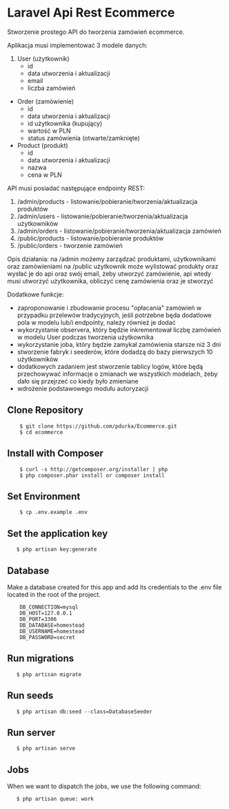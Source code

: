 # Laravel Api Rest Ecommerce

Stworzenie prostego API do tworzenia zamówień ecommerce.

Aplikacja musi implementować 3 modele danych:
1. User (użytkownik)
    - id
    - data utworzenia i aktualizacji
    - email
    - liczba zamówień
- Order (zamówienie)
    - id
    - data utworzenia i aktualizacji
    - id użytkownika (kupujący)
    - wartość w PLN
    - status zamówienia (otwarte/zamknięte)
- Product (produkt)
    - id
    - data utworzenia i aktualizacji
    - nazwa
    - cena w PLN

API musi posiadać następujące endpointy REST:
1. /admin/products - listowanie/pobieranie/tworzenia/aktualizacja produktów
2. /admin/users - listowanie/pobieranie/tworzenia/aktualizacja użytkowników
3. /admin/orders - listowanie/pobieranie/tworzenia/aktualizacja zamówień
4. /public/products - listowanie/pobieranie produktów
5. /public/orders - tworzenie zamówień

Opis działania:
na /admin możemy zarządzać produktami, użytkownikami oraz zamówieniami
na /public użytkownik może wylistować produkty oraz wysłać je do api oraz swój email, żeby utworzyć zamówienie, api wtedy musi utworzyć użytkownika, obliczyć cenę zamówienia oraz je stworzyć

Dodatkowe funkcje:
- zaproponowanie i zbudowanie procesu "opłacania" zamówień w przypadku przelewów tradycyjnych, jeśli potrzebne będa dodatlowe pola w modelu lub/i endpointy, należy również je dodać
- wykorzystanie observera, który będzie inkrementował liczbę zamówień w modelu User podczas tworzenia użytkownika
- wykorzystanie joba, który będzie zamykał zamówienia starsze niż 3 dni
- stworzenie fabryk i seederów, które dodadzą do bazy pierwszych 10 użytkowników
- dodatkowych zadaniem jest stworzenie tablicy logów, które będą przechowywać informacje o zmianach we wszystkich modelach, żeby dało się przejrzeć co kiedy było zmieniane
- wdrożenie podstawowego modułu autoryzacji

## Clone Repository

```
    $ git clone https://github.com/pdurka/Ecommerce.git
    $ cd ecommerce
```

## Install with Composer

```
    $ curl -s http://getcomposer.org/installer | php
    $ php composer.phar install or composer install
```

## Set Environment

```
    $ cp .env.example .env
```

## Set the application key

```
   $ php artisan key:generate
```

## Database

Make a database created for this app and add its credentials to the .env file located in the root of the project.

```
    DB_CONNECTION=mysql
    DB_HOST=127.0.0.1
    DB_PORT=3306
    DB_DATABASE=homestead
    DB_USERNAME=homestead
    DB_PASSWORD=secret
```

## Run migrations

```
   $ php artisan migrate
```

## Run seeds

```
   $ php artisan db:seed --class=DatabaseSeeder
```

## Run server

```
   $ php artisan serve
```

## Jobs

When we want to dispatch the jobs, we use the following command:
```
   $ php artisan queue: work
```



